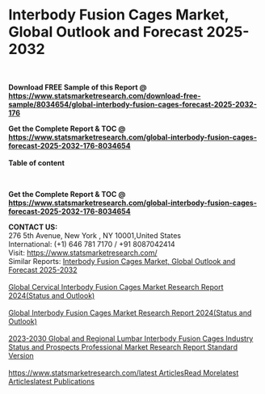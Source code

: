 <h1>Interbody Fusion Cages Market, Global Outlook and Forecast 2025-2032</h1><br/><p><strong>Download FREE Sample of this Report @ <a href="https://www.statsmarketresearch.com/download-free-sample/8034654/global-interbody-fusion-cages-forecast-2025-2032-176">https://www.statsmarketresearch.com/download-free-sample/8034654/global-interbody-fusion-cages-forecast-2025-2032-176</a></strong></p><div><b>Get the Complete Report & TOC @ <a href="https://www.statsmarketresearch.com/global-interbody-fusion-cages-forecast-2025-2032-176-8034654">https://www.statsmarketresearch.com/global-interbody-fusion-cages-forecast-2025-2032-176-8034654</a></b></div><br><b>Table of content</b><p><br><div><b>Get the Complete Report & TOC @ <a href="https://www.statsmarketresearch.com/global-interbody-fusion-cages-forecast-2025-2032-176-8034654">https://www.statsmarketresearch.com/global-interbody-fusion-cages-forecast-2025-2032-176-8034654</a></b></div></p> <b>CONTACT US:</b><br>276 5th Avenue, New York , NY 10001,United States<br>International: (+1) 646 781 7170 / +91 8087042414<br>Visit: <a href="https://www.statsmarketresearch.com/">https://www.statsmarketresearch.com/</a><br>Similar Reports: <a href="https://www.statsmarketresearch.com/global-interbody-fusion-cages-forecast-2025-2032-176-8034654">Interbody Fusion Cages Market, Global Outlook and Forecast 2025-2032</a><br/><br/><a href="https://www.statsmarketresearch.com/global-interbody-fusion-cages-forecast-2025-2032-176-8034654">Global Cervical Interbody Fusion Cages Market Research Report 2024(Status and Outlook)</a><br/><br/><a href="https://www.statsmarketresearch.com/global-interbody-fusion-cages-forecast-2025-2032-176-8034654">Global Interbody Fusion Cages Market Research Report 2024(Status and Outlook)</a><br/><br/><a href="https://www.statsmarketresearch.com/global-interbody-fusion-cages-forecast-2025-2032-176-8034654">2023-2030 Global and Regional Lumbar Interbody Fusion Cages Industry Status and Prospects Professional Market Research Report Standard Version</a><br/><br/><a href="https://gyeongbokgung.com">https://www.statsmarketresearch.com/</a><a href="https://hallyeomaritime.com">latest Articles</a><a href="https://jingwansa.com">Read More</a><a href=https://nguoiviet.jp/">latest Articles</a><a href="https://www.intelmarketresearch.com/">latest Publications</a>